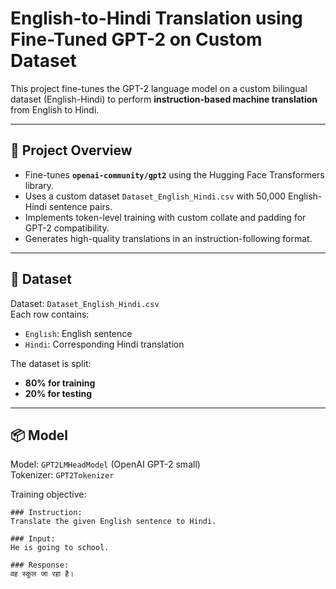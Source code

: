 # English-to-Hindi Translation using Fine-Tuned GPT-2 on Custom Dataset

This project fine-tunes the GPT-2 language model on a custom bilingual dataset (English-Hindi) to perform **instruction-based machine translation** from English to Hindi.

---

## 📌 Project Overview

- Fine-tunes **`openai-community/gpt2`** using the Hugging Face Transformers library.
- Uses a custom dataset `Dataset_English_Hindi.csv` with 50,000 English-Hindi sentence pairs.
- Implements token-level training with custom collate and padding for GPT-2 compatibility.
- Generates high-quality translations in an instruction-following format.

---

## 📂 Dataset

Dataset: `Dataset_English_Hindi.csv`  
Each row contains:

- `English`: English sentence
- `Hindi`: Corresponding Hindi translation

The dataset is split:
- **80% for training**
- **20% for testing**

---

## 📦 Model

Model: `GPT2LMHeadModel` (OpenAI GPT-2 small)  
Tokenizer: `GPT2Tokenizer`

Training objective:
```text
### Instruction:
Translate the given English sentence to Hindi.

### Input:
He is going to school.

### Response:
वह स्कूल जा रहा है।
